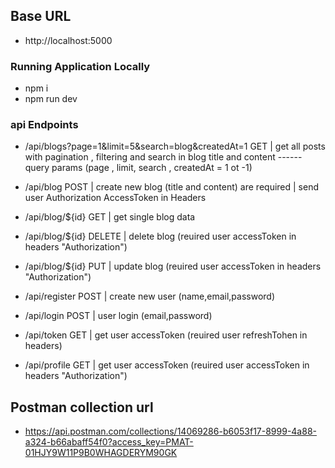 ## Base URL
* http://localhost:5000

### Running Application Locally

* npm i
* npm run dev



### api Endpoints

* /api/blogs?page=1&limit=5&search=blog&createdAt=1    GET  | get all posts with pagination , filtering and search in blog title and content  ------ query params (page , limit, search , createdAt = 1 ot -1)
* /api/blog    POST  | create new blog (title and content) are required  | send user Authorization AccessToken in Headers
* /api/blog/${id}  GET | get single blog data
* /api/blog/${id}  DELETE | delete blog (reuired user accessToken in headers "Authorization")
* /api/blog/${id}  PUT | update blog  (reuired user accessToken in headers "Authorization")


* /api/register  POST | create new user (name,email,password)
* /api/login   POST | user login (email,password)
* /api/token  GET | get user accessToken (reuired user refreshTohen in headers)
* /api/profile  GET | get user accessToken (reuired user accessToken in headers "Authorization")







## Postman collection url

* https://api.postman.com/collections/14069286-b6053f17-8999-4a88-a324-b66abaff54f0?access_key=PMAT-01HJY9W11P9B0WHAGDERYM90GK
